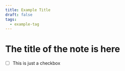 ```yaml
---
title: Example Title
draft: false
tags:
  - example-tag
---
```

# The title of the note is here
* [ ] This is just a checkbox